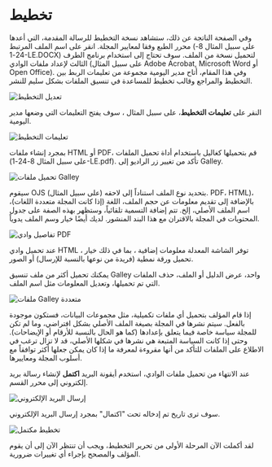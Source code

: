 # تخطيط

وفي الصفحة الناتجة عن ذلك، ستشاهد نسخة التخطيط للرسالة المقدمة، التي أعدها محرر الطبع وفقا لمعايير المجلة. انقر على اسم الملف المرتبط (على سبيل المثال 8-24-1-LE.DOCX) لتحميل نسخة من الملف. سوف تحتاج إلى استخدام برنامج الطرف الثالث لإعداد ملفات الوادي (على سبيل المثال Adobe Acrobat, Microsoft Word أو Open Office). وفي هذا المقام، أتاح مدير اليومية مجموعة من تعليمات الربط بين التخطيط والمراجع وقالب تخطيط للمساعدة في تنسيق الملفات بشكل سليم للنشر.

![تعديل التخطيط](images/chapter11/layout_3.png)

النقر على **تعليمات التخطيط**، على سبيل المثال ، سوف يفتح التعليمات التي وضعها مدير اليومية.

![تعليمات التخطيط](images/chapter11/layout_10.png)


بمجرد إنشاء ملفات HTML أو PDF، قم بتحميلها كغاليل باستخدام أداة تحميل الملفات (على سبيل المثال 8-24-1-LE.pdf). تأكد من تغيير زر الراديو إلى Galley.


![تحميل ملفات Galley](images/chapter11/layout_4.png)

سيقوم OJS بتحديد نوع الملف استناداً إلى لاحقه (على سبيل المثال). PDF، HTML)، بالإضافة إلى تقديم معلومات عن حجم الملف، اللغة (إذا كانت المجلة متعددة اللغات)، اسم الملف الأصلي، إلخ. تتم إضافة التسمية تلقائياً، وستظهر بهذه الصفة على جدول المحتويات في المجلة بالاقتران مع هذا البند المنشور. لديك أيضًا خيار وسم الملف يدوياً.

![تفاصيل وادي PDF](images/chapter11/layout_5.png)


عند تحميل وادي HTML ، توفر الشاشة المعدلة معلومات إضافية ، بما في ذلك خيار تحميل ورقة نمطية (فريدة من نوعها بالنسبة للإرسال) أو الصور.


يمكنك تحميل أكثر من ملف تنسيق Galley واحد، عرض الدليل أو الملف، حذف الملفات التي تم تحميلها، وتعديل المعلومات مثل اسم الملف.

![ملفات Galley متعددة](images/chapter11/layout_7.png)


إذا قام المؤلف بتحميل أي ملفات تكميلية، مثل مجموعات البيانات، فستكون موجودة بالفعل. سيتم نشرها في المجلة بصيغة الملف الأصلي بشكل افتراضي، وما لم تكن للمجلة سياسة خاصة فيما يتعلق بإعدادها (كما هو الحال بالنسبة للأرقام أو الإيضاحات). وحتى إذا كانت السياسة المتبعة هي نشرها في شكلها الأصلي، قد لا تزال ترغب في الاطلاع على الملفات للتأكد من أنها مقروءة لمعرفة ما إذا كان يمكن جعلها أكثر توافقاً مع أسلوب المجلة ومعاييرها.

عند الانتهاء من تحميل ملفات الوادي، استخدم أيقونة البريد **اكتمل** لإنشاء رسالة بريد إلكتروني إلى محرر القسم.

![إرسال البريد الإلكتروني](images/chapter11/layout_11.png)

سوف ترى تاريخ تم إدخاله تحت "اكتمال" بمجرد إرسال البريد الإلكتروني.

![تخطيط مكتمل](images/chapter11/layout_8.png)


لقد أكملت الآن المرحلة الأولى من تحرير التخطيط، ويجب أن تنتظر الآن إلى أن يقوم المؤلف والمصحح بإجراء أي تغييرات ضرورية.
